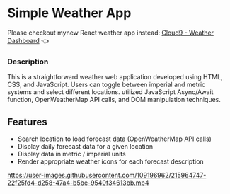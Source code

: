 # Simple Weather App

Please checkout mynew React weather app instead: [Cloud9 - Weather Dashboard](https://github.com/Swhag/Cloud9) :point_left:

### Description

This is a straightforward weather web application developed using
HTML, CSS, and JavaScript. Users can toggle between imperial and
metric systems and select different locations. utilized JavaScript
Async/Await function, OpenWeatherMap API calls, and DOM manipulation
techniques.

## Features

- Search location to load forecast data (OpenWeatherMap API calls)
- Display daily forecast data for a given location
- Display data in metric / imperial units
- Render appropriate weather icons for each forecast description

https://user-images.githubusercontent.com/109196962/215964747-22f25fd4-d258-47a4-b5be-9540f34613bb.mp4
